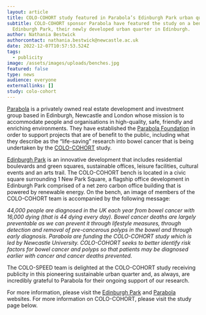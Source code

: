 ```yaml
---
layout: article
title: COLO-COHORT study featured in Parabola’s Edinburgh Park urban quarter
subtitle: COLO-COHORT sponsor Parabola have featured the study on a bench in
  Edinburgh Park, their newly developed urban quarter in Edinburgh.
author: Nathania Bestwick
authorcontact: nathania.bestwick@newcastle.ac.uk
date: 2022-12-07T10:57:53.524Z
tags:
  - publicity
image: /assets/images/uploads/benches.jpg
featured: false
type: news
audience: everyone
externallinks: []
study: colo-cohort
---
```

[Parabola](https://www.parabola.com) is a privately owned real estate development and investment group based in Edinburgh, Newcastle and London whose mission is to accommodate people and organisations in high-quality, safe, friendly and enriching environments. They have established the [Parabola Foundation](https://www.parabola.com/philanthropy) in order to support projects that are of benefit to the public, including what they describe as the “life-saving” research into bowel cancer that is being undertaken by the [COLO-COHORT](https://colospeed.uk/studies/colo-cohort) study.

[Edinburgh Park](https://myedinburghpark.com/vision) is an innovative development that includes residential boulevards and green squares, sustainable offices, leisure facilities, cultural events and an arts trail. The COLO-COHORT bench is located in a civic square surrounding 1 New Park Square, a flagship office development in Edinburgh Park comprised of a net zero carbon office building that is powered by renewable energy. On the bench, an image of members of the COLO-COHORT team is accompanied by the following message:

*44,000 people are diagnosed in the UK each year from bowel cancer with 16,000 dying (that is 44 dying every day). Bowel cancer deaths are largely preventable as we can prevent it through lifestyle measures, through detection and removal of pre-cancerous polyps in the bowel and through early diagnosis. Parabola are funding the COLO-COHORT study which is led by Newcastle University. COLO-COHORT seeks to better identify risk factors for bowel cancer and polyps so that patients may be diagnosed earlier with cancer and cancer deaths prevented.*

The COLO-SPEED team is delighted at the COLO-COHORT study receiving publicity in this pioneering sustainable urban quarter and, as always, are incredibly grateful to Parabola for their ongoing support of our research.

For more information, please visit the [Edinburgh Park](https://myedinburghpark.com/vision) and [Parabola](https://www.parabola.com) websites. For more information on COLO-COHORT, please visit the study page below.